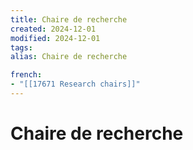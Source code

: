 ```yaml
---
title: Chaire de recherche
created: 2024-12-01
modified: 2024-12-01
tags: 
alias: Chaire de recherche

french:
- "[[17671 Research chairs]]"
---
```

# Chaire de recherche
